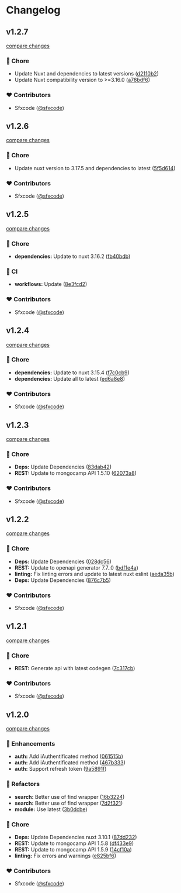 # Changelog


## v1.2.7

[compare changes](https://github.com/MongoCamp/mongocamp-nuxt/compare/v1.2.6...v1.2.7)

### 🏡 Chore

- Update Nuxt and dependencies to latest versions ([d2110b2](https://github.com/MongoCamp/mongocamp-nuxt/commit/d2110b2))
- Update Nuxt compatibility version to >=3.16.0 ([a78bdf6](https://github.com/MongoCamp/mongocamp-nuxt/commit/a78bdf6))

### ❤️ Contributors

- Sfxcode ([@sfxcode](https://github.com/sfxcode))

## v1.2.6

[compare changes](https://github.com/MongoCamp/mongocamp-nuxt/compare/v1.2.5...v1.2.6)

### 🏡 Chore

- Update nuxt version to 3.17.5 and dependencies to latest ([5f5d614](https://github.com/MongoCamp/mongocamp-nuxt/commit/5f5d614))

### ❤️ Contributors

- Sfxcode ([@sfxcode](https://github.com/sfxcode))

## v1.2.5

[compare changes](https://github.com/MongoCamp/mongocamp-nuxt/compare/v1.2.4...v1.2.5)

### 🏡 Chore

- **dependencies:** Update to nuxt 3.16.2 ([fb40bdb](https://github.com/MongoCamp/mongocamp-nuxt/commit/fb40bdb))

### 🤖 CI

- **workflows:** Update ([8e3fcd2](https://github.com/MongoCamp/mongocamp-nuxt/commit/8e3fcd2))

### ❤️ Contributors

- Sfxcode ([@sfxcode](https://github.com/sfxcode))

## v1.2.4

[compare changes](https://github.com/MongoCamp/mongocamp-nuxt/compare/v1.2.3...v1.2.4)

### 🏡 Chore

- **dependencies:** Update to nuxt 3.15.4 ([f7c0cb9](https://github.com/MongoCamp/mongocamp-nuxt/commit/f7c0cb9))
- **dependencies:** Update all to latest ([ed6a8e8](https://github.com/MongoCamp/mongocamp-nuxt/commit/ed6a8e8))

### ❤️ Contributors

- Sfxcode ([@sfxcode](https://github.com/sfxcode))

## v1.2.3

[compare changes](https://github.com/MongoCamp/mongocamp-nuxt/compare/v1.2.2...v1.2.3)

### 🏡 Chore

- **Deps:** Update Dependencies ([83dab42](https://github.com/MongoCamp/mongocamp-nuxt/commit/83dab42))
- **REST:** Update to mongocamp API 1.5.10 ([62073a8](https://github.com/MongoCamp/mongocamp-nuxt/commit/62073a8))

### ❤️ Contributors

- Sfxcode ([@sfxcode](http://github.com/sfxcode))

## v1.2.2

[compare changes](https://github.com/MongoCamp/mongocamp-nuxt/compare/v1.2.1...v1.2.2)

### 🏡 Chore

- **Deps:** Update Dependencies ([028dc56](https://github.com/MongoCamp/mongocamp-nuxt/commit/028dc56))
- **REST:** Update to openapi generator 7.7..0 ([bdf1e4a](https://github.com/MongoCamp/mongocamp-nuxt/commit/bdf1e4a))
- **linting:** Fix linting errors and update to latest nuxt eslint ([aeda35b](https://github.com/MongoCamp/mongocamp-nuxt/commit/aeda35b))
- **Deps:** Update Dependencies ([876c7b5](https://github.com/MongoCamp/mongocamp-nuxt/commit/876c7b5))

### ❤️ Contributors

- Sfxcode ([@sfxcode](http://github.com/sfxcode))

## v1.2.1

[compare changes](https://github.com/MongoCamp/mongocamp-nuxt/compare/v1.2.0...v1.2.1)

### 🏡 Chore

- **REST:** Generate api with latest codegen ([7c317cb](https://github.com/MongoCamp/mongocamp-nuxt/commit/7c317cb))

### ❤️ Contributors

- Sfxcode ([@sfxcode](http://github.com/sfxcode))

## v1.2.0

[compare changes](https://github.com/MongoCamp/mongocamp-nuxt/compare/v1.0.7...v1.2.0)

### 🚀 Enhancements

- **auth:** Add iAuthentificated method ([061515b](https://github.com/MongoCamp/mongocamp-nuxt/commit/061515b))
- **auth:** Add iAuthentificated method ([467b333](https://github.com/MongoCamp/mongocamp-nuxt/commit/467b333))
- **auth:** Support refresh token ([9a5891f](https://github.com/MongoCamp/mongocamp-nuxt/commit/9a5891f))

### 💅 Refactors

- **search:** Better use of find wrapper ([16b3224](https://github.com/MongoCamp/mongocamp-nuxt/commit/16b3224))
- **search:** Better use of find wrapper ([7d2f321](https://github.com/MongoCamp/mongocamp-nuxt/commit/7d2f321))
- **module:** Use latest ([3b0dcbe](https://github.com/MongoCamp/mongocamp-nuxt/commit/3b0dcbe))

### 🏡 Chore

- **Deps:** Update Dependencies nuxt 3.10.1 ([87dd232](https://github.com/MongoCamp/mongocamp-nuxt/commit/87dd232))
- **REST:** Update to mongocamp API 1.5.8 ([df433e9](https://github.com/MongoCamp/mongocamp-nuxt/commit/df433e9))
- **REST:** Update to mongocamp API 1.5.9 ([14cf10a](https://github.com/MongoCamp/mongocamp-nuxt/commit/14cf10a))
- **linting:** Fix errors and warnings ([e825bf6](https://github.com/MongoCamp/mongocamp-nuxt/commit/e825bf6))

### ❤️ Contributors

- Sfxcode ([@sfxcode](http://github.com/sfxcode))

